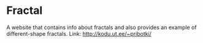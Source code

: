 # Fractal
A website that contains info about fractals and also provides an example of different-shape fractals.
Link: http://kodu.ut.ee/~pribotki/
